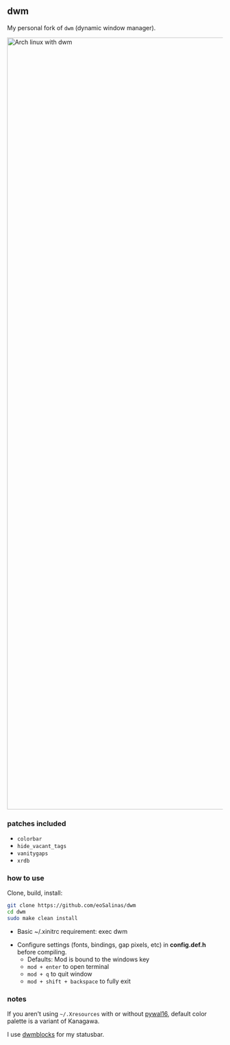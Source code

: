 ## dwm

My personal fork of `dwm` (dynamic window manager).

<img width="2880" height="1800" alt="Arch linux with dwm" src="https://github.com/user-attachments/assets/31eb7d8d-a922-458c-9398-93d1bc1cb89d" />

### patches included
- `colorbar`
- `hide_vacant_tags`
- `vanitygaps`
- `xrdb`

### how to use
Clone, build, install:

```sh
git clone https://github.com/eoSalinas/dwm
cd dwm
sudo make clean install
```

- Basic ~/.xinitrc requirement: exec dwm
* Configure settings (fonts, bindings, gap pixels, etc) in **config.def.h** before compiling.
  - Defaults: Mod is bound to the windows key
  - ```mod + enter``` to open terminal
  - ```mod + q``` to quit window
  - ```mod + shift + backspace``` to fully exit

### notes
If you aren't using ```~/.Xresources``` with or without [pywal16](https://github.com/eylles/pywal16), default color palette is a variant of Kanagawa.

I use [dwmblocks](https://github.com/eoSalinas/dwmblocks) for my statusbar.
